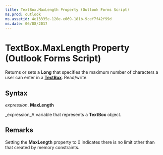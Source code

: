 ```yaml
---
title: TextBox.MaxLength Property (Outlook Forms Script)
ms.prod: outlook
ms.assetid: 4e13335e-120e-e669-181b-9cef7f42f99d
ms.date: 06/08/2017
---
```



# TextBox.MaxLength Property (Outlook Forms Script)

Returns or sets a  **Long** that specifies the maximum number of characters a user can enter in a **[TextBox](textbox-object-outlook-forms-script.md)**. Read/write.


## Syntax

 _expression_. **MaxLength**

 _expression_A variable that represents a  **TextBox** object.


## Remarks

Setting the  **MaxLength** property to 0 indicates there is no limit other than that created by memory constraints.


